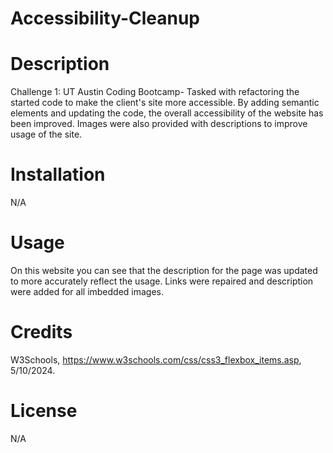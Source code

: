 # Accessibility-Cleanup

# Description
Challenge 1: UT Austin Coding Bootcamp- Tasked with refactoring the started code to make the client's site more accessible. By adding semantic elements and updating the code, the overall accessibility of the website has been improved. Images were also provided with descriptions to improve usage of the site.


# Installation
N/A

# Usage
 On this website you can see that the description for the page was updated to more accurately reflect the usage. Links were repaired and description were added for all imbedded images. 

# Credits
W3Schools, https://www.w3schools.com/css/css3_flexbox_items.asp, 5/10/2024.

# License
N/A
